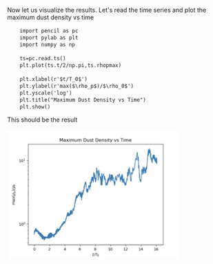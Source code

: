 Now let us visualize the results. Let's read the time series and plot the maximum dust density vs time 

		import pencil as pc
		import pylab as plt 
		import numpy as np

		ts=pc.read.ts()
		plt.plot(ts.t/2/np.pi,ts.rhopmax)

		plt.xlabel(r'$t/T_0$')
		plt.ylabel(r'max($\rho_p$)/$\rho_0$')
		plt.yscale('log')
		plt.title("Maximum Dust Density vs Time")
		plt.show()

This should be the result

<img src="maxdust.png" alt="maxdust" width="400"/>
